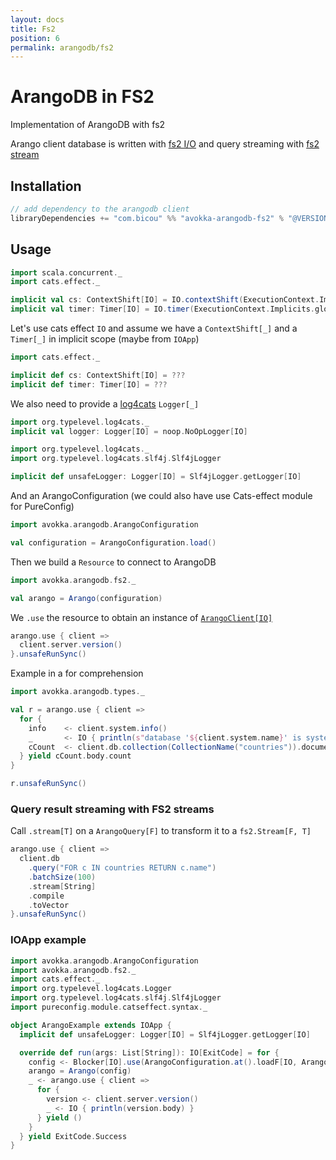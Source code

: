 ```yaml
---
layout: docs
title: Fs2
position: 6
permalink: arangodb/fs2
---
```


# ArangoDB in FS2

Implementation of ArangoDB with fs2

Arango client database is written with [fs2 I/O](https://fs2.io/#/io) and query streaming with [fs2 stream](https://fs2.io/#/)

## Installation

```scala
// add dependency to the arangodb client
libraryDependencies += "com.bicou" %% "avokka-arangodb-fs2" % "@VERSION@"
```

## Usage

```scala mdoc:invisible
import scala.concurrent._
import cats.effect._

implicit val cs: ContextShift[IO] = IO.contextShift(ExecutionContext.Implicits.global)
implicit val timer: Timer[IO] = IO.timer(ExecutionContext.Implicits.global)
```

Let's use cats effect `IO` and assume we have a `ContextShift[_]` and a `Timer[_]` in implicit scope (maybe from `IOApp`)

```scala
import cats.effect._

implicit def cs: ContextShift[IO] = ???
implicit def timer: Timer[IO] = ???
```

We also need to provide a [log4cats](https://typelevel.org/log4cats/) `Logger[_]`

```scala mdoc:invisible
import org.typelevel.log4cats._
implicit val logger: Logger[IO] = noop.NoOpLogger[IO]
```
```scala
import org.typelevel.log4cats._
import org.typelevel.log4cats.slf4j.Slf4jLogger

implicit def unsafeLogger: Logger[IO] = Slf4jLogger.getLogger[IO]
```

And an ArangoConfiguration (we could also have use Cats-effect module for PureConfig)

```scala mdoc:silent
import avokka.arangodb.ArangoConfiguration

val configuration = ArangoConfiguration.load()
```

Then we build a `Resource` to connect to ArangoDB

```scala mdoc:height=5
import avokka.arangodb.fs2._

val arango = Arango(configuration)
```

We `.use` the resource to obtain an instance of [`ArangoClient[IO]`](/avokka/api/avokka/arangodb/protocol/ArangoClient.html)

```scala mdoc:nest:height=15
arango.use { client =>
  client.server.version()
}.unsafeRunSync()
```

Example in a for comprehension

```scala mdoc:nest:height=10
import avokka.arangodb.types._

val r = arango.use { client =>
  for {
    info    <- client.system.info()
    _       <- IO { println(s"database '${client.system.name}' is system = ${info.body.isSystem}") }
    cCount  <- client.db.collection(CollectionName("countries")).documents.count() 
  } yield cCount.body.count 
}

r.unsafeRunSync()
```

### Query result streaming with FS2 streams

Call `.stream[T]` on a `ArangoQuery[F]` to transform it to a `fs2.Stream[F, T]`

```scala mdoc:nest:height=15
arango.use { client =>
  client.db
    .query("FOR c IN countries RETURN c.name")
    .batchSize(100)
    .stream[String]
    .compile
    .toVector
}.unsafeRunSync()
```

### IOApp example

```scala
import avokka.arangodb.ArangoConfiguration
import avokka.arangodb.fs2._
import cats.effect._
import org.typelevel.log4cats.Logger
import org.typelevel.log4cats.slf4j.Slf4jLogger
import pureconfig.module.catseffect.syntax._

object ArangoExample extends IOApp {
  implicit def unsafeLogger: Logger[IO] = Slf4jLogger.getLogger[IO]

  override def run(args: List[String]): IO[ExitCode] = for {
    config <- Blocker[IO].use(ArangoConfiguration.at().loadF[IO, ArangoConfiguration])
    arango = Arango(config)
    _ <- arango.use { client =>
      for {
        version <- client.server.version()
        _ <- IO { println(version.body) }
      } yield ()
    }
  } yield ExitCode.Success
}
```